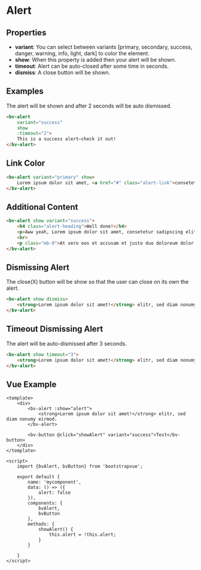 <h1>Alert</h1>

<h2>Properties</h2>

<ul>
    <li><strong>variant</strong>: You can select between variants [primary, secondary, success, danger, warning, info, light, dark] to color the element.</li>
    <li><strong>show</strong>: When this property is added then your alert will be shown.</li>
    <li><strong>timeout</strong>: Alert can be auto-closed after some time in seconds.</li>
    <li><strong>dismiss</strong>: A close button will be shown.</li>
</ul>

<h2>Examples</h2>

The alert will be shown and after 2 seconds will be auto dismissed.

```html
<bv-alert
    variant="success"
    show
    :timeout="2">
    This is a success alert—check it out!
</bv-alert>
```

<h2>Link Color</h2>

```html
<bv-alert variant="primary" show>
    Lorem ipsum dolor sit amet, <a href="#" class="alert-link">consetetur sadipscing</a>. elitr.
</bv-alert>
```

<h2>Additional Content</h2>

```html
<bv-alert show variant="success">
    <h4 class="alert-heading">Well done!</h4>
    <p>Aww yeah, Lorem ipsum dolor sit amet, consetetur sadipscing elitr.</p>
    <hr>
    <p class="mb-0">At vero eos et accusam et justo duo doloreum dolor.</p>
</bv-alert>
```

<h2>Dismissing Alert</h2>

The close(X) button will be show so that the user can close on its own the alert.

```html
<bv-alert show dismiss>
    <strong>Lorem ipsum dolor sit amet!</strong> elitr, sed diam nonumy eirmod.
</bv-alert>
```

<h2>Timeout Dismissing Alert</h2>

The alert will be auto-dismissed after 3 seconds.

```html
<bv-alert show timeout="3">
    <strong>Lorem ipsum dolor sit amet!</strong> elitr, sed diam nonumy eirmod.
</bv-alert>
```

<h2>Vue Example</h2>

```vue
<template>
    <div>
        <bv-alert :show="alert">
            <strong>Lorem ipsum dolor sit amet!</strong> elitr, sed diam nonumy eirmod.
        </bv-alert>

        <bv-button @click="showAlert" variant="success">Test</bv-button>
    </div>
</template>

<script>
    import {bvAlert, bvButton} from 'bootstrapvue';

    export default {
        name: 'mycomponent',
        data: () => ({
            alert: false
        }),
        components: {
            bvAlert,
            bvButton
        },
        methods: {
            showAlert() {
                this.alert = !this.alert;
            }
        }

    }
</script>
```